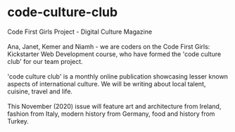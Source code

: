 # code-culture-club
Code First Girls Project - Digital Culture Magazine
<br><br>
Ana, Janet, Kemer and Niamh - we are coders on the Code First Girls: Kickstarter Web Development course, 
who have formed the 'code culture club' for our team project.
<br><br>
'code culture club' is a monthly online publication showcasing lesser known aspects of 
international culture. We will be writing about local talent, cuisine, travel and life.
<br><br>
This November (2020) issue will feature art and architecture from Ireland, fashion from Italy, 
modern history from Germany, food and history from Turkey.

